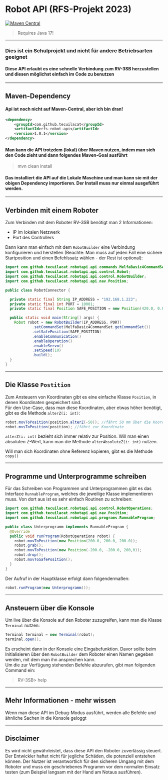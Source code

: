 # Robot API (RFS-Projekt 2023)

[![Maven Central](https://maven-badges.herokuapp.com/maven-central/com.github.tecuilacat/robotapi/badge.svg)](https://maven-badges.herokuapp.com/maven-central/com.github.tecuilacat/robotapi)

> Requires Java 17!

---

### Dies ist ein Schulprojekt und nicht für andere Betriebsarten geeignet
#### Diese API erlaubt es eine schnelle Verbindung zum RV-3SB herzustellen und diesen möglichst einfach im Code zu benutzen

---


## Maven-Dependency
#### Api ist noch nicht auf Maven-Central, aber ich bin dran!
```xml
<dependency>
    <groupId>com.github.tecuilacat</groupId>
    <artifactId>rfs-robot-api</artifactId>
    <version>1.0.1</version>
</dependency>
```

#### Man kann die API trotzdem (lokal) über Maven nutzen, indem man sich den Code zieht und dann folgendes Maven-Goal ausführt
> mvn clean install

#### Das installiert die API auf die Lokale Maschine und man kann sie mit der obigen Dependency importieren. Der Install muss nur einmal ausgeführt werden.

---
## Verbinden mit einem Roboter
Zum Verbinden mit dem Roboter RV-3SB benötigt man 2 Informationen:
- IP im lokalen Netzwerk
- Port des Controllers

Dann kann man einfach mit dem `RobotBuilder` eine Verbindung konfigurieren und herstellen (Beachte: Man muss auf jeden Fall eine sichere Startposition und einen Befehlssatz wählen - der Rest ist optional):

```java
import com.github.tecuilacat.robotapi.api.commands.MelfaBasic4CommandSet;
import com.github.tecuilacat.robotapi.api.control.Robot;
import com.github.tecuilacat.robotapi.api.control.RobotBuilder;
import com.github.tecuilacat.robotapi.api.nav.Position;

public class RobotConnector {

  private static final String IP_ADDRESS = "192.168.1.223";
  private static final int PORT = 10001;
  private static final Position SAFE_POSITION = new Position(420.0, 0.0, 300.0);

  public static void main(String[] args) {
    Robot robot = new RobotBuilder(IP_ADDRESS, PORT)
            .setCommandSet(MelfaBasic4CommandSet.getCommandSet())
            .setSafePosition(SAFE_POSITION)
            .enableCommunication()
            .enableOperation()
            .enableServo()
            .setSpeed(10)
            .build();
  }
}
```

---

## Die Klasse `Postition`
Zum Ansteuern von Koordinaten gibt es eine einfache Klasse `Position`, in denen Koordinaten gespeichert sind.  
Für den Use-Case, dass man diese Koordinaten, aber etwas höher benötigt, gibt es die Methode `alterZ(i: int)`:
```java
robot.movToPosition(position.alterZ(-50)); //fährt 50 mm über die Koordinate
robot.mvsToPosition(position); //fährt zur Koordinate
```
`alterZ(i: int)` bezieht sich immer relativ zur Position. Will man einen absoluten Z-Wert, kann man die Methode `alterAbsoluteZ(i: int)` nutzen.

Will man sich Koordinaten ohne Referenz kopieren, gibt es die Methode `copy()`

---
## Programme und Unterprogramme schreiben
Für das Schreiben von Programmen und Unterprogrammen gibt es das Interface `RunnableProgram`, welches die jeweilige Klasse implementieren muss. Von dort aus ist es sehr einfach Routinen zu schreiben:

```java
import com.github.tecuilacat.robotapi.api.control.RobotOperations;
import com.github.tecuilacat.robotapi.api.nav.Position;
import com.github.tecuilacat.robotapi.api.programs.RunnableProgram;

public class Unterprogramm implements RunnableProgram {
  @Override
  public void runProgram(RobotOperations robot) {
    robot.movToPosition(new Position(200.0, 200.0, 200.0));
    robot.grab();
    robot.movToPosition(new Position(-200.0, -200.0, 200,0));
    robot.drop();
    robot.movToSafePosition();
  }
}
```

Der Aufruf in der Hauptklasse erfolgt dann folgendermaßen:
```java
robot.runProgram(new Unterprogramm());
```

---
## Ansteuern über die Konsole
Um live über die Konsole auf den Roboter zuzugreifen, kann man die Klasse `Terminal` nutzen:
```java
Terminal terminal = new Terminal(robot);
terminal.open();
```

Es erscheint dann in der Konsole eine Eingabefunktion. Davor sollte beim Initialisieren über den `RobotBuilder` dem Roboter einen Namen gegeben werden, mit dem man ihn ansprechen kann.  
Um die zur Verfügung stehenden Befehle abzurufen, gibt man folgenden Command ein:
> RV-3SB> help

--- 
## Mehr Informationen - mehr wissen
Wenn man diese API im Debug-Modus ausführt, werden alle Befehle und ähnliche Sachen in die Konsole geloggt

---

## Disclaimer
Es wird nicht gewährleistet, dass diese API den Roboter zuverlässig steuert. Der Entwickler haftet nicht für jegliche Schäden, die potenziell entstehen können. Der Nutzer ist verantwortlich für den sicheren Umgang mit dem Roboter und muss ein geschriebenes Programm vor dem normalen Einsatz testen (zum Beispiel langsam mit der Hand am Notaus ausführen).